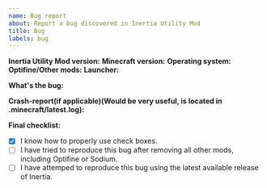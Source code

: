 ```yaml
---
name: Bug report
about: Report a bug discovered in Inertia Utility Mod
title: Bug
labels: bug
---
```


**Inertia Utility Mod version:** 
**Minecraft version:** 
**Operating system:** 
**Optifine/Other mods:** 
**Launcher:**

**What's the bug:** 

**Crash-report(if applicable)(Would be very useful, is located in .minecraft/latest.log):**

**Final checklist:**
- [x] I know how to properly use check boxes. 
- [ ] I have tried to reproduce this bug after removing all other mods, including Optifine or Sodium. 
- [ ] I have attemped to reproduce this bug using the latest available release of Inertia. 

